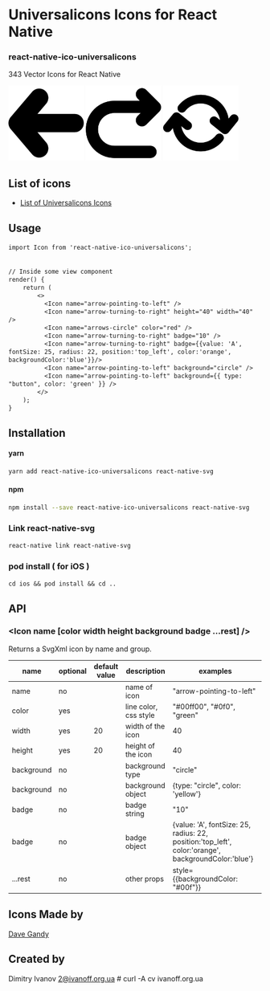 # Universalicons Icons for React Native

### react-native-ico-universalicons

343 Vector Icons for React Native

<img src="./static/arrow-pointing-to-left.png" alt="arrow-pointing-to-left" width="150" height="150"> <img src="./static/arrow-turning-to-right.png" alt="arrow-turning-to-right" width="150" height="150"> <img src="./static/arrows-circle.png" alt="arrows-circle" width="150" height="150">

## List of icons

- [List of Universalicons Icons](http://ico.simpleness.org/pack/universalicons)

## Usage

```
import Icon from 'react-native-ico-universalicons';


// Inside some view component
render() {
    return (
        <>
          <Icon name="arrow-pointing-to-left" />
          <Icon name="arrow-turning-to-right" height="40" width="40" />
          <Icon name="arrows-circle" color="red" />
          <Icon name="arrow-turning-to-right" badge="10" />
          <Icon name="arrow-turning-to-right" badge={{value: 'A', fontSize: 25, radius: 22, position:'top_left', color:'orange', backgroundColor:'blue'}}/>
          <Icon name="arrow-pointing-to-left" background="circle" />
          <Icon name="arrow-pointing-to-left" background={{ type: "button", color: 'green' }} />
        </>
    );
}

```

## Installation

#### yarn

```bash
yarn add react-native-ico-universalicons react-native-svg
```

#### npm

```bash
npm install --save react-native-ico-universalicons react-native-svg
```

### Link react-native-svg

```bash
react-native link react-native-svg
```

### pod install ( for iOS )

```
cd ios && pod install && cd ..
```

## API

### <Icon name [color width height background badge ...rest] />

Returns a SvgXml icon by name and group.

 name | optional | default value | description | examples
------|----------|---------------|-------------|---------
name | no |  | name of icon | "arrow-pointing-to-left"
color | yes | | line color, css style | "#00ff00", "#0f0", "green"
width | yes | 20 | width of the icon | 40
height | yes | 20 | height of the icon | 40
background | no | | background type | "circle"
background | no | | background object | {type: "circle", color: 'yellow'}
badge | no | | badge string | "10"
badge | no | | badge object | {value: 'A', fontSize: 25, radius: 22, position:'top_left', color:'orange', backgroundColor:'blue'}
...rest | no | | other props | style={{backgroundColor: "#00f"}}

## Icons Made by

[Dave Gandy](https://www.flaticon.com/authors/dave-gandy)

## Created by

Dimitry Ivanov <2@ivanoff.org.ua> # curl -A cv ivanoff.org.ua

